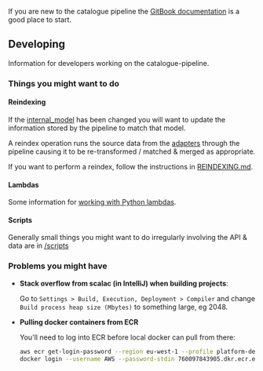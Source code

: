 If you are new to the catalogue pipeline the [GitBook documentation](https://docs.wellcomecollection.org/catalogue-pipeline) is a good place to start.

## Developing

Information for developers working on the catalogue-pipeline.

### Things you might want to do

#### Reindexing

If the [internal_model](../common/internal_model) has been changed you will want to update the information stored by the pipeline to match that model.

A reindex operation runs the source data from the [adapters](adapters/README.md) through the pipeline causing it to be re-transformed / matched & merged as appropriate.

If you want to perform a reindex, follow the instructions in [REINDEXING.md](../REINDEXING.md).

#### Lambdas

Some information for [working with Python lambdas](./lambdas/README.md).

#### Scripts

Generally small things you might want to do irregularly involving the
API & data are in [/scripts](../scripts)

### Problems you might have

* **Stack overflow from scalac \(in IntelliJ\) when building projects**:

  Go to `Settings > Build, Execution, Deployment > Compiler` and change
  `Build process heap size (Mbytes)` to something large, eg 2048.

* **Pulling docker containers from ECR**

  You'll need to log into ECR before local docker can pull from there:

  ```bash
  aws ecr get-login-password --region eu-west-1 --profile platform-dev | \
  docker login --username AWS --password-stdin 760097843905.dkr.ecr.eu-west-1.amazonaws.com
  ```
